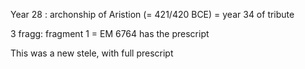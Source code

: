 
Year 28 :  archonship of Aristion (= 421/420 BCE) = year 34 of tribute

3 fragg:  fragment 1 = EM 6764 has the prescript

This was a new stele, with full prescript


